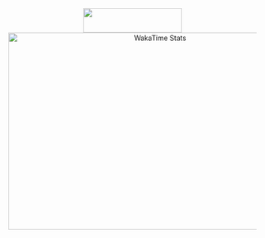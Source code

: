 <div align="center">
    <img src="https://img.shields.io/static/v1?label=&message=Java > Kotlin&color=FFC0CB" width="200" height="50">
</div>
<div align="center">
  <img src="https://wakatime.com/share/@cc367603-282b-4c8c-85e9-3e0ef362b7f5/55eef8b1-253c-4bac-b398-f5f46c817c6b.svg" width="600" height="400" alt="WakaTime Stats">  
</div>
